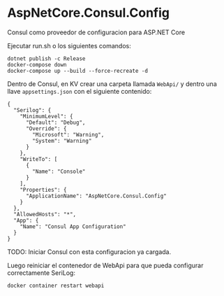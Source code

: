 # AspNetCore.Consul.Config

Consul como proveedor de configuracion para ASP.NET Core

Ejecutar run.sh o los siguientes comandos:

```
dotnet publish -c Release
docker-compose down
docker-compose up --build --force-recreate -d
```

Dentro de Consul, en KV crear una carpeta llamada `WebApi/` y dentro una llave `appsettings.json` con el siguiente contenido:

```
{
  "Serilog": {
    "MinimumLevel": {
      "Default": "Debug",
      "Override": {
        "Microsoft": "Warning",
        "System": "Warning"
      }
    },
    "WriteTo": [
      {
        "Name": "Console"
      }
    ],
    "Properties": {
      "ApplicationName": "AspNetCore.Consul.Config"
    }
  },
  "AllowedHosts": "*",
  "App": {
    "Name": "Consul App Configuration"
  }
}
```

TODO: Iniciar Consul con esta configuracion ya cargada.

Luego reiniciar el contenedor de WebApi para que pueda configurar correctamente SeriLog:

`docker container restart webapi`
